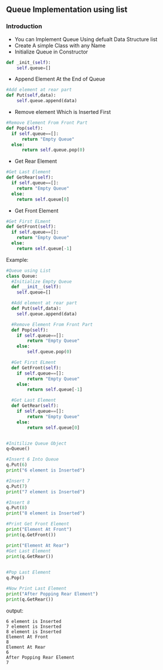 ## Queue Implementation using list


### Introduction
- You can Implement Queue Using defualt Data Structure list
- Create A simple Class with any Name
- Initialize Queue in Constructor
```python
def _init_(self):
    self.queue=[]
```
- Append Element At the End of Queue
```python
#Add element at rear part
def Put(self,data):
    self.queue.append(data)
```
- Remove element Which is Inserted First
```python
#Remove Element From Front Part
def Pop(self):
  if self.queue==[]:
      return "Empty Queue"
  else:
      return self.queue.pop(0)
```
- Get Rear Element
```python
#Get Last Element
def GetRear(self):
  if self.queue==[]:
    return "Empty Queue"
  else:
    return self.queue[0]
```

- Get Front Element
```python
#Get First ELment
def GetFront(self):
  if self.queue==[]:
    return "Empty Queue"
  else:
    return self.queue[-1]
```

Example:
```python
#Queue using List
class Queue:
  #Initialize Empty Queue
  def __init__(self):
    self.queue=[]

  #Add element at rear part
  def Put(self,data):
    self.queue.append(data)

  #Remove Element From Front Part
  def Pop(self):
    if self.queue==[]:
        return "Empty Queue"
    else:
        self.queue.pop(0)

  #Get First ELment
  def GetFront(self):
    if self.queue==[]:
        return "Empty Queue"
    else:
        return self.queue[-1]

  #Get Last Element
  def GetRear(self):
    if self.queue==[]:
        return "Empty Queue"
    else:
        return self.queue[0]


#Initilize Queue Object
q=Queue()

#Insert 6 Into Queue
q.Put(6)
print("6 element is Inserted")

#Insert 7
q.Put(7)
print("7 element is Inserted")

#Insert 8
q.Put(8)
print("8 element is Inserted")

#Print Get Front Element
print("Element At Front")
print(q.GetFront())

print("Element At Rear")
#Get Last Element 
print(q.GetRear())

        
#Pop Last Element
q.Pop()

#Now Print Last Element
print("After Popping Rear Element")
print(q.GetRear())
```



output:
```
6 element is Inserted
7 element is Inserted
8 element is Inserted
Element At Front
8
Element At Rear
6
After Popping Rear Element
7
```
